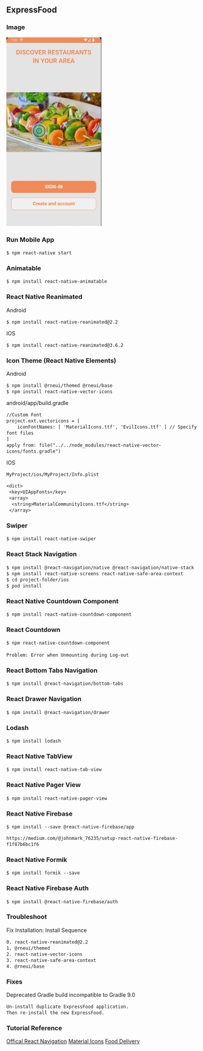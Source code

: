 ## ExpressFood

### Image
<img src="https://github.com/pollyolly/ExpressFood/blob/main/iexpress_food.png" width=250 />

### Run Mobile App
```
$ npm react-native start
```
### Animatable
```
$ npm install react-native-animatable
```
### React Native Reanimated
Android
```
$ npm install react-native-reanimated@2.2
```
IOS
```
$ npm install react-native-reanimated@3.6.2
```
### Icon Theme (React Native Elements)
Android
```
$ npm install @rneui/themed @rneui/base
$ npm install react-native-vector-icons
```
android/app/build.gradle
```
//Custom Font
project.ext.vectoricons = [
    iconFontNames: [ 'MaterialIcons.ttf', 'EvilIcons.ttf' ] // Specify font files
]
apply from: file("../../node_modules/react-native-vector-icons/fonts.gradle")
```
IOS
```
MyProject/ios/MyProject/Info.plist
```
```
<dict>
 <key>UIAppFonts</key>
 <array>
  <string>MaterialCommunityIcons.ttf</string>
 </array>

```
### Swiper
```
$ npm install react-native-swiper
```
### React Stack Navigation
```
$ npm install @react-navigation/native @react-navigation/native-stack
$ npm install react-native-screens react-native-safe-area-context
$ cd project-folder/ios
$ pod install
```
### React Native Countdown Component
```
$ npm install react-native-countdown-component
```
### React Countdown
```
$ npm react-native-countdown-component

Problem: Error when Unmounting during Log-out
```
### React Bottom Tabs Navigation
```
$ npm install @react-navigation/bottom-tabs
```
### React Drawer Navigation
```
$ npm install @react-navigation/drawer
```
### Lodash 
```
$ npm install lodash
```
### React Native TabView
```
$ npm install react-native-tab-view
```
### React Native Pager View
```
$ npm install react-native-pager-view
```
### React Native Firebase
```
$ npm install --save @react-native-firebase/app
```
```
https://medium.com/@johnmark_76235/setup-react-native-firebase-f1f87b6bc1f6
```
### React Native Formik
```
$ npm install formik --save
```
### React Native Firebase Auth
```
$ npm install @react-native-firebase/auth
```
### Troubleshoot
Fix Installation: Install Sequence
```
0. react-native-reanimated@2.2
1. @rneui/themed
2. react-native-vector-icons
3. react-native-safe-area-context
4. @rneui/base
```
### Fixes
Deprecated Gradle build incompatible to Gradle 9.0
```
Un-install duplicate ExpressFood application. 
Then re-install the new ExpressFood.
```

### Tutorial Reference
[Offical React Navigation](https://reactnative.dev/docs/navigation)
[Material Icons](https://fonts.google.com/icons?icon.query=arrow)
[Food Delivery](https://www.youtube.com/playlist?list=PLAP1EsuzlGNJYvsJzRE8owOzWEhIuZe3i)

